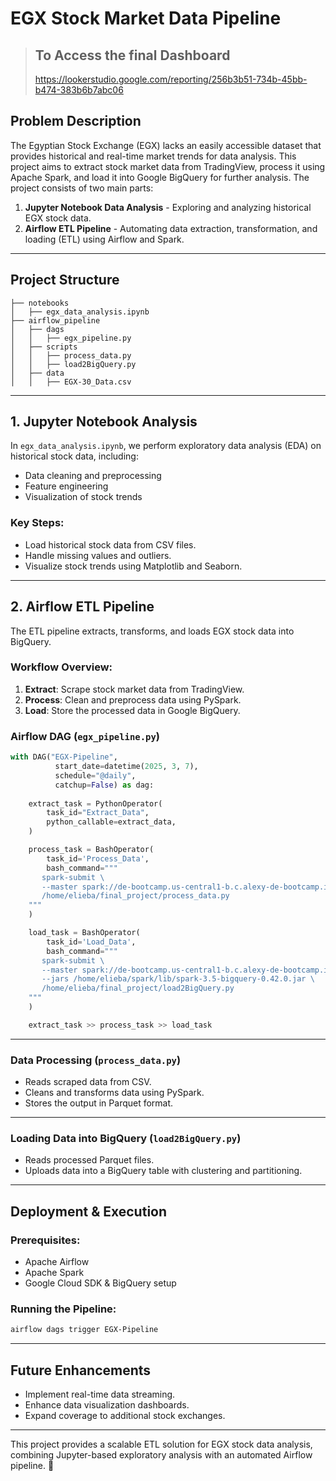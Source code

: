 # EGX Stock Market Data Pipeline

> ## To Access the final Dashboard
>  https://lookerstudio.google.com/reporting/256b3b51-734b-45bb-b474-383b6b7abc06


## Problem Description
The Egyptian Stock Exchange (EGX) lacks an easily accessible dataset that provides historical and real-time market trends for data analysis. This project aims to extract stock market data from TradingView, process it using Apache Spark, and load it into Google BigQuery for further analysis. The project consists of two main parts:

1. **Jupyter Notebook Data Analysis** - Exploring and analyzing historical EGX stock data.
2. **Airflow ETL Pipeline** - Automating data extraction, transformation, and loading (ETL) using Airflow and Spark.

---

## Project Structure
```
├── notebooks
│   ├── egx_data_analysis.ipynb
├── airflow_pipeline
│   ├── dags
│   │   ├── egx_pipeline.py
│   ├── scripts
│   │   ├── process_data.py
│   │   ├── load2BigQuery.py
│   ├── data
│   │   ├── EGX-30_Data.csv
```

---

## 1. Jupyter Notebook Analysis

In `egx_data_analysis.ipynb`, we perform exploratory data analysis (EDA) on historical stock data, including:
- Data cleaning and preprocessing
- Feature engineering
- Visualization of stock trends

### Key Steps:
- Load historical stock data from CSV files.
- Handle missing values and outliers.
- Visualize stock trends using Matplotlib and Seaborn.

---

## 2. Airflow ETL Pipeline

The ETL pipeline extracts, transforms, and loads EGX stock data into BigQuery.

### Workflow Overview:
1. **Extract**: Scrape stock market data from TradingView.
2. **Process**: Clean and preprocess data using PySpark.
3. **Load**: Store the processed data in Google BigQuery.

### Airflow DAG (`egx_pipeline.py`)
```python
with DAG("EGX-Pipeline",
          start_date=datetime(2025, 3, 7),
          schedule="@daily",
          catchup=False) as dag:
    
    extract_task = PythonOperator(
        task_id="Extract_Data",
        python_callable=extract_data,
    )

    process_task = BashOperator(
        task_id='Process_Data',
        bash_command="""
       spark-submit \
       --master spark://de-bootcamp.us-central1-b.c.alexy-de-bootcamp.internal:7077 \
       /home/elieba/final_project/process_data.py
    """
    )

    load_task = BashOperator(
        task_id='Load_Data',
        bash_command="""
       spark-submit \
       --master spark://de-bootcamp.us-central1-b.c.alexy-de-bootcamp.internal:7077 \
       --jars /home/elieba/spark/lib/spark-3.5-bigquery-0.42.0.jar \
       /home/elieba/final_project/load2BigQuery.py
    """
    )

    extract_task >> process_task >> load_task
```

---

### Data Processing (`process_data.py`)
- Reads scraped data from CSV.
- Cleans and transforms data using PySpark.
- Stores the output in Parquet format.

---

### Loading Data into BigQuery (`load2BigQuery.py`)
- Reads processed Parquet files.
- Uploads data into a BigQuery table with clustering and partitioning.

---

## Deployment & Execution

### Prerequisites:
- Apache Airflow
- Apache Spark
- Google Cloud SDK & BigQuery setup

### Running the Pipeline:
```bash
airflow dags trigger EGX-Pipeline
```

---

## Future Enhancements
- Implement real-time data streaming.
- Enhance data visualization dashboards.
- Expand coverage to additional stock exchanges.

---

This project provides a scalable ETL solution for EGX stock data analysis, combining Jupyter-based exploratory analysis with an automated Airflow pipeline. 🚀


